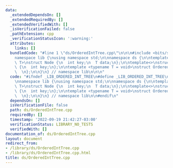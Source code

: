 ```yaml
---
data:
  _extendedDependsOn: []
  _extendedRequiredBy: []
  _extendedVerifiedWith: []
  _isVerificationFailed: false
  _pathExtension: cpp
  _verificationStatusIcon: ':warning:'
  attributes:
    links: []
  bundledCode: "#line 1 \"ds/OrderedIntTree.cpp\"\n\n\n#include <bits/stdc++.h>\n\n\
    namespace lib {\nusing namespace std;\n\nnamespace ds {\n\ntemplate <typename\
    \ T>\nstruct Node {\n  int key;\n  T data;\n};\n\ntemplate<>\nstruct Node<void>\
    \ {\n  int key;\n};\n\ntemplate <typename T = void>\nstruct OrderedIntTree {\n\
    \  \n};\n\n}\n} // namespace lib\n\n\n"
  code: "#ifndef _LIB_ORDERED_INT_TREE\n#define _LIB_ORDERED_INT_TREE\n#include <bits/stdc++.h>\n\
    \nnamespace lib {\nusing namespace std;\n\nnamespace ds {\n\ntemplate <typename\
    \ T>\nstruct Node {\n  int key;\n  T data;\n};\n\ntemplate<>\nstruct Node<void>\
    \ {\n  int key;\n};\n\ntemplate <typename T = void>\nstruct OrderedIntTree {\n\
    \  \n};\n\n}\n} // namespace lib\n\n#endif\n"
  dependsOn: []
  isVerificationFile: false
  path: ds/OrderedIntTree.cpp
  requiredBy: []
  timestamp: '2022-09-19 21:42:27-03:00'
  verificationStatus: LIBRARY_NO_TESTS
  verifiedWith: []
documentation_of: ds/OrderedIntTree.cpp
layout: document
redirect_from:
- /library/ds/OrderedIntTree.cpp
- /library/ds/OrderedIntTree.cpp.html
title: ds/OrderedIntTree.cpp
---
```

